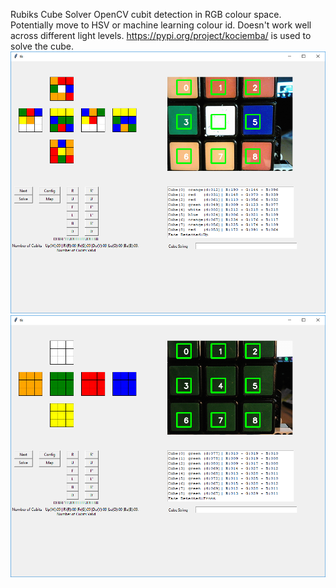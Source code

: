 Rubiks Cube Solver
OpenCV cubit detection in RGB colour space. Potentially move to HSV or machine learning colour id. Doesn't work well across different light levels.
https://pypi.org/project/kociemba/ is used to solve the cube.
![alt text](https://github.com/Fisher92/RC_SOLVE/blob/master/RubiksCubeSolver.png)
![alt text](https://github.com/Fisher92/RC_SOLVE/blob/master/RubiksCubeSolved.png)
